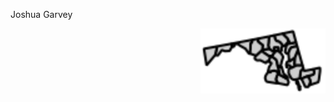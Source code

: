 <div align="left">
  <p style="margin-right: 20px;">Joshua Garvey</h1>
 
  
</div>
<div align="left">
   <img src="/images/md.svg" alt="Alt text" width="200" height="full" align="right">
  
</div>


